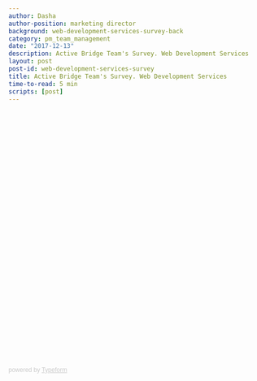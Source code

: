 ```yaml
---
author: Dasha
author-position: marketing director
background: web-development-services-survey-back
category: pm_team_management
date: "2017-12-13"
description: Active Bridge Team's Survey. Web Development Services
layout: post
post-id: web-development-services-survey
title: Active Bridge Team's Survey. Web Development Services
time-to-read: 5 min
scripts: [post]
---
```


<div class="typeform-widget" data-url="https://dasha44.typeform.com/to/egpbGU" style="width: 100%; height: 500px;" > </div> <script> (function() { var qs,js,q,s,d=document, gi=d.getElementById, ce=d.createElement, gt=d.getElementsByTagName, id="typef_orm", b="https://embed.typeform.com/"; if(!gi.call(d,id)) { js=ce.call(d,"script"); js.id=id; js.src=b+"embed.js"; q=gt.call(d,"script")[0]; q.parentNode.insertBefore(js,q) } })() </script> <div style="font-family: Sans-Serif;font-size: 12px;color: #999;opacity: 0.5; padding-top: 5px;" > powered by <a href="https://www.typeform.com//?utm_campaign=egpbGU&amp;utm_source=typeform.com-11458523-Basic&amp;utm_medium=typeform&amp;utm_content=typeform-embedded-poweredbytypeform&amp;utm_term=EN" style="color: #999" target="_blank">Typeform</a> </div>
